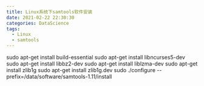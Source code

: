 ```yaml
---
title: Linux系统下samtools软件安装
date: 2021-02-22 22:30:30
categories: DataScience
tags: 
  - Linux
  - samtools
---
```




sudo apt-get install build-essential
sudo apt-get  install libncurses5-dev
sudo apt-get install libbz2-dev
sudo apt-get install liblzma-dev
sudo apt-get install zlib1g
sudo apt-get install zlib1g.dev
sudo ./configure --prefix=/data/software/samtools-1.11/install
